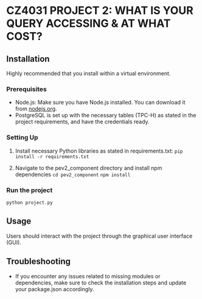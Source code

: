 # CZ4031 PROJECT 2: WHAT IS YOUR QUERY ACCESSING & AT WHAT COST?

## Installation
Highly recommended that you install within a virtual environment.

### Prerequisites
- Node.js: Make sure you have Node.js installed. You can download it from [nodejs.org](https://nodejs.org/).
- PostgreSQL is set up with the necessary tables (TPC-H) as stated in the project requirements, and have the credentials ready.

### Setting Up
1. Install necessary Python libraries as stated in requirements.txt:
```pip install -r requirements.txt```

2. Navigate to the pev2_component directory and install npm dependencies
```cd pev2_component```
```npm install```

### Run the project
```python project.py```

## Usage
Users should interact with the project through the graphical user interface (GUI).

## Troubleshooting
- If you encounter any issues related to missing modules or dependencies, make sure to check the installation steps and update your package.json accordingly.